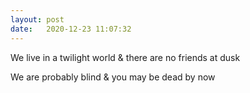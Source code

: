 ```yaml
---
layout: post
date:   2020-12-23 11:07:32
---
```


We live in a twilight world & there are no friends at dusk

We are probably blind & you may be dead by now